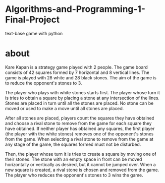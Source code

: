 # Algorithms-and-Programming-1-Final-Project
text-base game with python

# about
Kare Kapan is a strategy game played with 2 people. The game board consists of 42 squares formed by 7 horizontal and 8 vertical lines. The game is played with 28 white and 28 black stones. The aim of the game is to reduce the opponent's stones to 3.

The player who plays with white stones starts first. The player whose turn it is tries to obtain a square by placing a stone at any intersection of the lines. Stones are placed in turn until all the stones are placed. No stone can be moved or used to make a move until all stones are placed.

After all stones are placed, players count the squares they have obtained and choose a rival stone to remove from the game for each square they have obtained. If neither player has obtained any squares, the first player (the player with the white stones) removes one of the opponent's stones from the game. When selecting a rival stone to remove from the game at any stage of the game, the squares formed must not be disturbed.

Then, the player whose turn it is tries to create a square by moving one of their stones. The stone with an empty space in front can be moved horizontally or vertically as desired, but it cannot be jumped over. When a new square is created, a rival stone is chosen and removed from the game. The player who reduces the opponent's stones to 3 wins the game.
